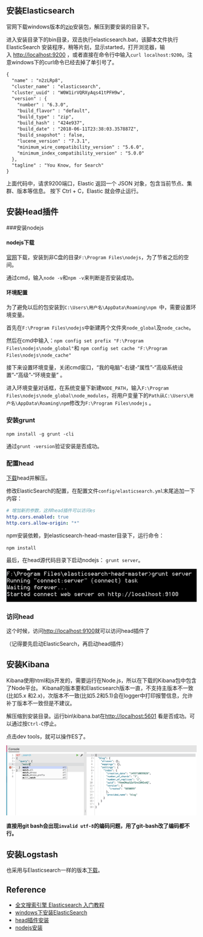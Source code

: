 ## 安装Elasticsearch

官网下载windows版本的[zip](https://www.elastic.co/downloads/elasticsearch )安装包，解压到要安装的目录下。

进入安装目录下的bin目录，双击执行elasticsearch.bat，该脚本文件执行 ElasticSearch 安装程序，稍等片刻，显示started，打开浏览器，输入 [http://localhost:9200](http://localhost:9200/) ，或者直接在命令行中输入`curl localhost:9200`。注意windows下的curl命令已经去掉了单引号了。 

```
{
  "name" : "n2zLRp8",
  "cluster_name" : "elasticsearch",
  "cluster_uuid" : "W0W1irVQRXyAqs41tPFH9w",
  "version" : {
    "number" : "6.3.0",
    "build_flavor" : "default",
    "build_type" : "zip",
    "build_hash" : "424e937",
    "build_date" : "2018-06-11T23:38:03.357887Z",
    "build_snapshot" : false,
    "lucene_version" : "7.3.1",
    "minimum_wire_compatibility_version" : "5.6.0",
    "minimum_index_compatibility_version" : "5.0.0"
  },
  "tagline" : "You Know, for Search"
}
```

上面代码中，请求9200端口，Elastic 返回一个 JSON 对象，包含当前节点、集群、版本等信息。
按下 Ctrl + C，Elastic 就会停止运行。

## 安装Head插件
###安装nodejs

#### nodejs下载

[官网](https://nodejs.org/en/download/ )下载，安装到非C盘的目录`F:\Program Files\nodejs`，为了节省之后的空间。

通过cmd，输入`node -v`和`npm -v`来判断是否安装成功。

#### 环境配置

为了避免以后的包安装到`C:\Users\用户名\AppData\Roaming\npm `中，需要设置环境变量。

首先在`F:\Program Files\nodejs`中新建两个文件夹`node_global`及`node_cache`。

然后在cmd中输入：`npm config set prefix "F:\Program Files\nodejs\node_global"`和
`npm config set cache "F:\Program Files\nodejs\node_cache"`

接下来设置环境变量，关闭cmd窗口，“我的电脑”-右键-“属性”-“高级系统设置”-“高级”-“环境变量” 。

进入环境变量对话框，在系统变量下新建`NODE_PATH`，输入`F:\Program Files\nodejs\node_global\node_modules`，将用户变量下的`Path`从`C:\Users\用户名\AppData\Roaming\npm`修改为`F:\Program Files\nodejs` 。

### 安装grunt

`npm install -g grunt -cli`

通过`grunt -version`验证安装是否成功。

### 配置head

[下载](https://github.com/mobz/elasticsearch-head)head并解压。

修改ElasticSearch的配置，在配置文件`config/elasticsearch.yml`末尾追加一下内容：

```yml
# 增加新的参数，这样head插件可以访问es
http.cors.enabled: true
http.cors.allow-origin: "*"
```

npm安装依赖，到elasticsearch-head-master目录下，运行命令： 

`npm install`

最后，在head源代码目录下启动nodejs： `grunt server`。

![](picture/nodejs.jpg)

### 访问head

这个时候，访问[http://localhost:9100](http://localhost:9100/)就可以访问head插件了

（记得要先启动ElasticSearch，再启动head插件）

## 安装Kibana

Kibana使用html和js开发的，需要运行在Node.js，所以在下载的Kibana包中包含了Node平台。
 Kibana的版本要和Elasticsearch版本一直，不支持主版本不一致(比如5.x 和2.x)，次版本不一致(比如5.2和5.1)会在logger中打印报警信息，允许补丁版本不一致但是不建议。

解压缩到安装目录。运行bin\kibana.bat在[http://localhost:5601](http://localhost:5601/) 看是否成功。可以通过按`Ctrl-C`停止。

点击dev tools，就可以操作ES了。

![](picture/kibana.png)

**直接用git bash会出现`invalid utf-8`的编码问题，用了git-bash改了编码都不行。**

## 安装Logstash

也采用与Elasticsearch一样的版本[下载](https://www.elastic.co/cn/downloads/logstash)。



## Reference

- [全文搜索引擎 Elasticsearch 入门教程](http://www.ruanyifeng.com/blog/2017/08/elasticsearch.html)
- [windows下安装ElasticSearch](https://blog.csdn.net/qq_28988969/article/details/78851610)
- [head插件安装](https://blog.csdn.net/qq_28988969/article/details/78856599)
- [nodejs安装](https://www.cnblogs.com/zhouyu2017/p/6485265.html)